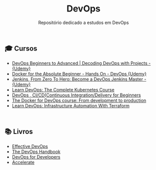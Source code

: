 <div align="center">
  
# DevOps

Repositório dedicado a estudos em DevOps

</div>

<br>

## 🎓 Cursos

+ [DevOps Beginners to Advanced | Decoding DevOps with Projects - {Udemy}](https://www.udemy.com/course/decodingdevops/?ranMID=39197&ranEAID=JVFxdTr9V80&ranSiteID=JVFxdTr9V80-2WNECp80eE4fRlVsF0DYBg&LSNPUBID=JVFxdTr9V80&utm_source=aff-campaign&utm_medium=udemyads)
+ [Docker for the Absolute Beginner - Hands On - DevOps {Udemy}](https://www.udemy.com/course/learn-docker/?ranMID=39197&ranEAID=JVFxdTr9V80&ranSiteID=JVFxdTr9V80-tKGcijQTa7CYgUEhdXUTGg&LSNPUBID=JVFxdTr9V80&utm_source=aff-campaign&utm_medium=udemyads)
+ [Jenkins, From Zero To Hero: Become a DevOps Jenkins Master - {Udemy}](https://www.udemy.com/course/jenkins-from-zero-to-hero/?ranMID=39197&ranEAID=CuIbQrBnhiw&ranSiteID=CuIbQrBnhiw-tr24eFk6.j7ZUPGsTuUjsQ&utm_source=aff-campaign&LSNPUBID=CuIbQrBnhiw&utm_medium=udemyads)
+ [Learn DevOps: The Complete Kubernetes Course](https://www.udemy.com/course/learn-devops-the-complete-kubernetes-course/?ranMID=39197&ranEAID=CuIbQrBnhiw&ranSiteID=CuIbQrBnhiw-Wx3A.pydio6pQOSz9KIzcQ&LSNPUBID=CuIbQrBnhiw&utm_source=aff-campaign&utm_medium=udemyads)
+ [DevOps , CI/CD(Continuous Integration/Delivery for Beginners](https://www.udemy.com/course/ci-cd-devops/?ranMID=39197&ranEAID=JVFxdTr9V80&ranSiteID=JVFxdTr9V80-lIwHgC2F1IFASSem3esxOw&LSNPUBID=JVFxdTr9V80&utm_source=aff-campaign&utm_medium=udemyads)
+ [The Docker for DevOps course: From development to production](https://www.udemy.com/course/the-docker-for-devops-course-from-development-to-production/?LSNPUBID=JVFxdTr9V80&ranEAID=JVFxdTr9V80&ranMID=39197&ranSiteID=JVFxdTr9V80-ULlvwaIl.3et1kv9rnXAZA&utm_medium=udemyads&utm_source=aff-campaign)
+ [Learn DevOps: Infrastructure Automation With Terraform](https://www.udemy.com/course/learn-devops-infrastructure-automation-with-terraform/?LSNPUBID=JVFxdTr9V80&ranEAID=JVFxdTr9V80&ranMID=39197&ranSiteID=JVFxdTr9V80-tJJSNwuq5WxTESGw6VgbWA&utm_medium=udemyads&utm_source=aff-campaign)

<br>

## 📚 Livros

+ [Effective DevOps](https://www.amazon.com/Effective-DevOps-Building-Collaboration-Affinity-ebook/dp/B01GGQKXOE?tag=javamysqlanta-20)
+ [The DevOps Handbook](https://www.amazon.com/DevOps-Handbook-World-Class-Reliability-Organizations/dp/1942788002?tag=javamysqlanta-20)
+ [DevOps for Developers](https://www.amazon.com/DevOps-Developers-Experts-Voice-Development/dp/1430245697?tag=javamysqlanta-20)
+ [Accelerate](https://www.amazon.com/Accelerate-Software-Performing-Technology-Organizations/dp/1942788339?tag=javamysqlanta-20)
